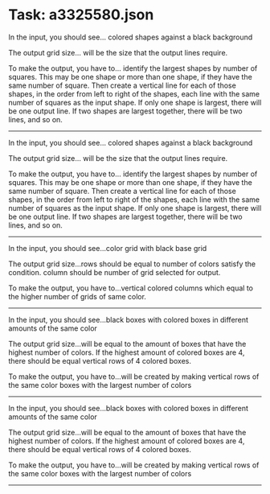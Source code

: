 # Task: a3325580.json

In the input, you should see... colored shapes against a black background

The output grid size... will be the size that the output lines require.

To make the output, you have to... identify the largest shapes by number of squares. This may be one shape or more than one shape, if they have the same number of square. Then create a vertical line for each of those shapes, in the order from left to right of the shapes, each line with the same number of squares as the input shape. If only one shape is largest, there will be one output line. If two shapes are largest together, there will be two lines, and so on.

---

In the input, you should see... colored shapes against a black background

The output grid size... will be the size that the output lines require.

To make the output, you have to... identify the largest shapes by number of squares. This may be one shape or more than one shape, if they have the same number of square. Then create a vertical line for each of those shapes, in the order from left to right of the shapes, each line with the same number of squares as the input shape. If only one shape is largest, there will be one output line. If two shapes are largest together, there will be two lines, and so on.

---

In the input, you should see...color grid with black base grid

The output grid size...rows should be equal to number of colors satisfy the condition. column should be number of grid selected for output.

To make the output, you have to...vertical colored columns which equal to the higher number of grids of same color.

---

In the input, you should see...black boxes with colored boxes in different amounts of the same color

The output grid size...will be equal to the amount of boxes that have the highest number of colors. If the highest amount of colored boxes are 4, there should be equal vertical rows of 4 colored boxes.

To make the output, you have to...will be created by making vertical rows of the same color boxes with the largest number of colors

---

In the input, you should see...black boxes with colored boxes in different amounts of the same color

The output grid size...will be equal to the amount of boxes that have the highest number of colors. If the highest amount of colored boxes are 4, there should be equal vertical rows of 4 colored boxes.

To make the output, you have to...will be created by making vertical rows of the same color boxes with the largest number of colors

---

